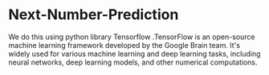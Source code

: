 # Next-Number-Prediction
We do this using python library Tensorflow .TensorFlow is an open-source machine learning framework developed by the Google Brain team. It's widely used for various machine learning and deep learning tasks, including neural networks, deep learning models, and other numerical computations. 
